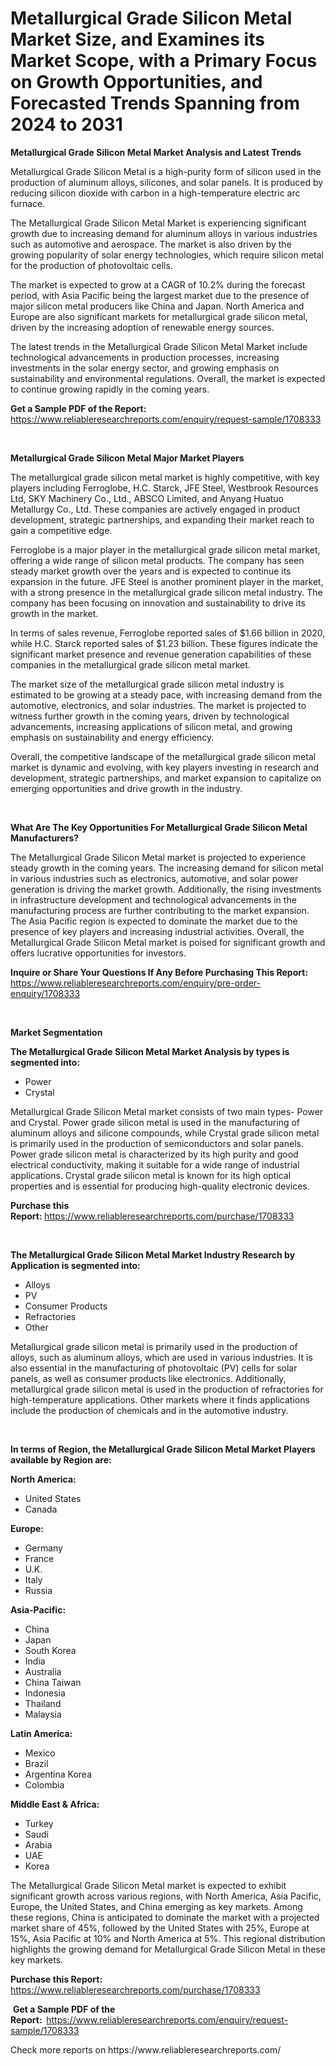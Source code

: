 <p><h1>Metallurgical Grade Silicon Metal Market Size, and Examines its Market Scope, with a Primary Focus on Growth Opportunities, and Forecasted Trends Spanning from 2024 to 2031</h1></p><p><strong>Metallurgical Grade Silicon Metal Market Analysis and Latest Trends</strong></p>
<p><p>Metallurgical Grade Silicon Metal is a high-purity form of silicon used in the production of aluminum alloys, silicones, and solar panels. It is produced by reducing silicon dioxide with carbon in a high-temperature electric arc furnace.</p><p>The Metallurgical Grade Silicon Metal Market is experiencing significant growth due to increasing demand for aluminum alloys in various industries such as automotive and aerospace. The market is also driven by the growing popularity of solar energy technologies, which require silicon metal for the production of photovoltaic cells.</p><p>The market is expected to grow at a CAGR of 10.2% during the forecast period, with Asia Pacific being the largest market due to the presence of major silicon metal producers like China and Japan. North America and Europe are also significant markets for metallurgical grade silicon metal, driven by the increasing adoption of renewable energy sources.</p><p>The latest trends in the Metallurgical Grade Silicon Metal Market include technological advancements in production processes, increasing investments in the solar energy sector, and growing emphasis on sustainability and environmental regulations. Overall, the market is expected to continue growing rapidly in the coming years.</p></p>
<p><strong>Get a Sample PDF of the Report:&nbsp;</strong> <a href="https://www.reliableresearchreports.com/enquiry/request-sample/1708333">https://www.reliableresearchreports.com/enquiry/request-sample/1708333</a></p>
<p>&nbsp;</p>
<p><strong>Metallurgical Grade Silicon Metal Major Market Players</strong></p>
<p><p>The metallurgical grade silicon metal market is highly competitive, with key players including Ferroglobe, H.C. Starck, JFE Steel, Westbrook Resources Ltd, SKY Machinery Co., Ltd., ABSCO Limited, and Anyang Huatuo Metallurgy Co., Ltd. These companies are actively engaged in product development, strategic partnerships, and expanding their market reach to gain a competitive edge.</p><p>Ferroglobe is a major player in the metallurgical grade silicon metal market, offering a wide range of silicon metal products. The company has seen steady market growth over the years and is expected to continue its expansion in the future. JFE Steel is another prominent player in the market, with a strong presence in the metallurgical grade silicon metal industry. The company has been focusing on innovation and sustainability to drive its growth in the market.</p><p>In terms of sales revenue, Ferroglobe reported sales of $1.66 billion in 2020, while H.C. Starck reported sales of $1.23 billion. These figures indicate the significant market presence and revenue generation capabilities of these companies in the metallurgical grade silicon metal market.</p><p>The market size of the metallurgical grade silicon metal industry is estimated to be growing at a steady pace, with increasing demand from the automotive, electronics, and solar industries. The market is projected to witness further growth in the coming years, driven by technological advancements, increasing applications of silicon metal, and growing emphasis on sustainability and energy efficiency.</p><p>Overall, the competitive landscape of the metallurgical grade silicon metal market is dynamic and evolving, with key players investing in research and development, strategic partnerships, and market expansion to capitalize on emerging opportunities and drive growth in the industry.</p></p>
<p>&nbsp;</p>
<p><strong>What Are The Key Opportunities For Metallurgical Grade Silicon Metal Manufacturers?</strong></p>
<p><p>The Metallurgical Grade Silicon Metal market is projected to experience steady growth in the coming years. The increasing demand for silicon metal in various industries such as electronics, automotive, and solar power generation is driving the market growth. Additionally, the rising investments in infrastructure development and technological advancements in the manufacturing process are further contributing to the market expansion. The Asia Pacific region is expected to dominate the market due to the presence of key players and increasing industrial activities. Overall, the Metallurgical Grade Silicon Metal market is poised for significant growth and offers lucrative opportunities for investors.</p></p>
<p><strong>Inquire or Share Your Questions If Any Before Purchasing This Report:</strong> <a href="https://www.reliableresearchreports.com/enquiry/pre-order-enquiry/1708333">https://www.reliableresearchreports.com/enquiry/pre-order-enquiry/1708333</a></p>
<p>&nbsp;</p>
<p><strong>Market Segmentation</strong></p>
<p><strong>The Metallurgical Grade Silicon Metal Market Analysis by types is segmented into:</strong></p>
<p><ul><li>Power</li><li>Crystal</li></ul></p>
<p><p>Metallurgical Grade Silicon Metal market consists of two main types- Power and Crystal. Power grade silicon metal is used in the manufacturing of aluminum alloys and silicone compounds, while Crystal grade silicon metal is primarily used in the production of semiconductors and solar panels. Power grade silicon metal is characterized by its high purity and good electrical conductivity, making it suitable for a wide range of industrial applications. Crystal grade silicon metal is known for its high optical properties and is essential for producing high-quality electronic devices.</p></p>
<p><strong>Purchase this Report:&nbsp;</strong><a href="https://www.reliableresearchreports.com/purchase/1708333">https://www.reliableresearchreports.com/purchase/1708333</a></p>
<p>&nbsp;</p>
<p><strong>The Metallurgical Grade Silicon Metal Market Industry Research by Application is segmented into:</strong></p>
<p><ul><li>Alloys</li><li>PV</li><li>Consumer Products</li><li>Refractories</li><li>Other</li></ul></p>
<p><p>Metallurgical grade silicon metal is primarily used in the production of alloys, such as aluminum alloys, which are used in various industries. It is also essential in the manufacturing of photovoltaic (PV) cells for solar panels, as well as consumer products like electronics. Additionally, metallurgical grade silicon metal is used in the production of refractories for high-temperature applications. Other markets where it finds applications include the production of chemicals and in the automotive industry.</p></p>
<p>&nbsp;</p>
<p><strong>In terms of Region, the Metallurgical Grade Silicon Metal Market Players available by Region are:</strong></p>
<p>
    <p> <strong> North America: </strong>
        <ul>
            <li>United States</li>
            <li>Canada</li>
        </ul>
        </p> 
    <p> <strong> Europe: </strong>
        <ul>
            <li>Germany</li>
            <li>France</li>
            <li>U.K.</li>
            <li>Italy</li>
            <li>Russia</li>
        </ul>
        </p> 
    <p> <strong> Asia-Pacific: </strong>
        <ul>
            <li>China</li>
            <li>Japan</li>
            <li>South Korea</li>
            <li>India</li>
            <li>Australia</li>
            <li>China Taiwan</li>
            <li>Indonesia</li>
            <li>Thailand</li>
            <li>Malaysia</li>
        </ul>
        </p> 
    <p> <strong> Latin America: </strong>
        <ul>
            <li>Mexico</li>
            <li>Brazil</li>
            <li>Argentina Korea</li>
            <li>Colombia</li>
        </ul>
        </p> 
    <p> <strong> Middle East & Africa: </strong>
        <ul>
            <li>Turkey</li>
            <li>Saudi</li>
            <li>Arabia</li>
            <li>UAE</li>
            <li>Korea</li>
        </ul>
    </p>
    </p>
<p><p>The Metallurgical Grade Silicon Metal market is expected to exhibit significant growth across various regions, with North America, Asia Pacific, Europe, the United States, and China emerging as key markets. Among these regions, China is anticipated to dominate the market with a projected market share of 45%, followed by the United States with 25%, Europe at 15%, Asia Pacific at 10% and North America at 5%. This regional distribution highlights the growing demand for Metallurgical Grade Silicon Metal in these key markets.</p></p>
<p><strong>Purchase this Report: </strong><a href="https://www.reliableresearchreports.com/purchase/1708333">https://www.reliableresearchreports.com/purchase/1708333</a></p>
<p>&nbsp;<strong>Get a Sample PDF of the Report:&nbsp;&nbsp;</strong><a href="https://www.reliableresearchreports.com/enquiry/request-sample/1708333">https://www.reliableresearchreports.com/enquiry/request-sample/1708333</a></p>
<p><strong></strong></p>
<p>Check more reports on https://www.reliableresearchreports.com/</p>